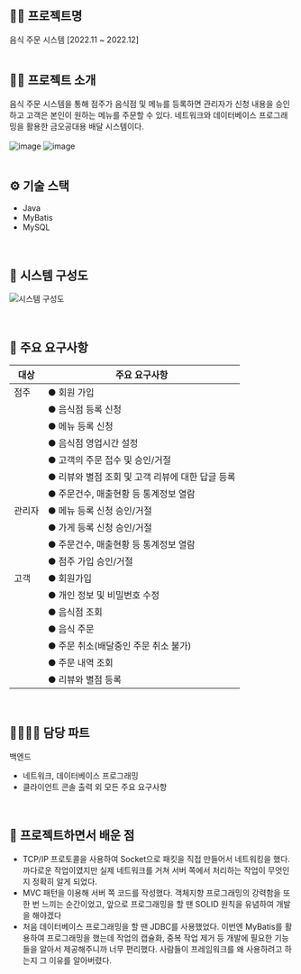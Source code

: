 ## 🏴‍☠️ 프로젝트명
음식 주문 시스템 [2022.11 ~ 2022.12]  
<br/>

## 🏴‍☠️ 프로젝트 소개
음식 주문 시스템을 통해 점주가 음식점 및 메뉴를 등록하면 관리자가 신청 내용을 승인하고 고객은 본인이 원하는 메뉴를 주문할 수 있다.
네트워크와 데이터베이스 프로그래밍을 활용한 금오공대용 배달 시스템이다.  
<br/>
![image](https://github.com/JongDeug/food-delivery-system/assets/99215801/dc74ddc5-4108-4ba1-88c5-aabd52efe8b2)
![image](https://github.com/JongDeug/food-delivery-system/assets/99215801/3c89edaa-26d0-409d-b84b-ea9cc399dc60)  
<br/>

## ⚙ 기술 스택
- Java
- MyBatis
- MySQL
<br/>

## 📢 시스템 구성도
![시스템 구성도](https://github.com/JongDeug/food-delivery-system/assets/99215801/d621ee9e-f96b-4668-b8c0-d148180646dd)  

<br/>

## 📙 주요 요구사항
|  	 대상 	                    |  	 주요 요구사항  	                                                                                                                                                                                                                      |
|----------------------------|-------------------------------------------------------------------------------------------------------------|
|  	 점주 	                    |  ● 회원 가입	  	   	  	  	
|                               |  ● 음식점 등록 신청
|                               |  ● 메뉴 등록 신청
|                               |  ● 음식점 영업시간 설정
|                               |  ● 고객의 주문 접수 및 승인/거절 
|                               |  ● 리뷰와 별점 조회 및 고객 리뷰에 대한 답글 등록
|                               |  ● 주문건수, 매출현황 등 통계정보 열람 	 
|  	 관리자 	                  |  ● 메뉴 등록 신청 승인/거절 	  
|                               |  ● 가게 등록 신청 승인/거절
|                               |  ● 주문건수, 매출현황 등 통계정보 열람
|                               |  ● 점주 가입 승인/거절 
|  	 고객 	                    |  ● 회원가입
|                               |  ● 개인 정보 및 비밀번호 수정 
|                               |  ● 음식점 조회
|                               |  ● 음식 주문
|                               |  ● 주문 취소(배달중인 주문 취소 불가)
|                               |  ● 주문 내역 조회
|                               |  ● 리뷰와 별점 등록

<br/>

## 👨‍👩‍👧‍👦 담당 파트
백엔드
- 네트워크, 데이터베이스 프로그래밍
- 클라이언트 콘솔 출력 외 모든 주요 요구사항  
<br/>

## 🎉 프로젝트하면서 배운 점
- TCP/IP 프로토콜을 사용하여 Socket으로 패킷을 직접 만들어서 네트워킹을 했다. 까다로운 작업이였지만 실제 네트워크를 거쳐 서버 쪽에서 처리하는 작업이 무엇인지 정확히 알게 되었다.
- MVC 패턴을 이용해 서버 쪽 코드를 작성했다. 객체지향 프로그래밍의 강력함을 또 한 번 느끼는 순간이었고, 앞으로 프로그래밍을 할 땐 SOLID 원칙을 유념하여 개발을 해야겠다
- 처음 데이터베이스 프로그래밍을 할 땐 JDBC를 사용했었다. 이번엔 MyBatis를 활용하여 프로그래밍을 했는데 작업의 캡슐화, 중복 작업 제거 등 개발에 필요한 기능들을 알아서 제공해주니까 너무 편리했다. 사람들이 프레임워크를 왜 사용하려고 하는지 그 이유를 알아버렸다.
